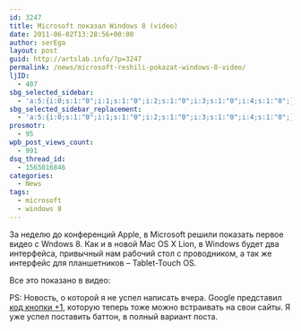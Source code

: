```yaml
---
id: 3247
title: Microsoft показал Windows 8 (video)
date: 2011-06-02T13:28:56+00:00
author: serEga
layout: post
guid: http://artslab.info/?p=3247
permalink: /news/microsoft-reshili-pokazat-windows-8-video/
ljID:
  - 407
sbg_selected_sidebar:
  - 'a:5:{i:0;s:1:"0";i:1;s:1:"0";i:2;s:1:"0";i:3;s:1:"0";i:4;s:1:"0";}'
sbg_selected_sidebar_replacement:
  - 'a:5:{i:0;s:1:"0";i:1;s:1:"0";i:2;s:1:"0";i:3;s:1:"0";i:4;s:1:"0";}'
prosmotr:
  - 95
wpb_post_views_count:
  - 991
dsq_thread_id:
  - 1565016846
categories:
  - News
tags:
  - microsoft
  - windows 8
---
```

За неделю до конференций Apple, в Microsoft решили показать первое видео с Wndows 8. Как и в новой Mac OS X Lion, в Windows будет два интерфейса, привычный нам рабочий стол с проводником, а так же интерфейс для планшетников &#8211; Tablet-Touch OS.
  
Все это показано в видео:

<center>
</center>

PS: Новость, о которой я не успел написать вчера. Google представил [код кнопки +1](http://www.google.com/webmasters/+1/button/index.html), которую теперь тоже можно встраивать на свои сайты. Я уже успел поставить баттон, в полный вариант поста.
